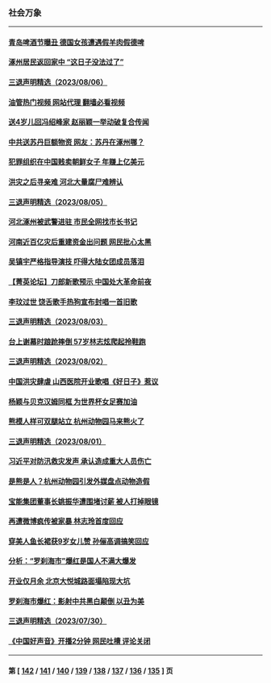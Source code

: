 ### 社会万象
---
#### [青岛啤酒节曝丑 德国女孩遭遇假羊肉假德啤](../../pages/ncid282/n14049139.md?08080045) 
#### [涿州居民返回家中 “这日子没法过了”](../../pages/ncid282/n14049545.md?08080045) 
#### [三退声明精选（2023/08/06）](../../pages/ncid282/n14049237.md?08080045) 
#### [油管热门视频 网站代理 翻墙必看视频](http://138.2.39.72:81/youtube.html?epic-marker?08080045)
#### [送4岁儿回冯绍峰家 赵丽颖一举动破复合传闻](../../pages/ncid282/n14049119.md?08080045) 
#### [中共送苏丹巨额物资 网友：苏丹在涿州哪？](../../pages/ncid282/n14048814.md?08080045) 
#### [犯罪组织在中国贱卖朝鲜女子 年赚上亿美元](../../pages/ncid282/n14048824.md?08080045) 
#### [洪灾之后寻亲难 河北大量腐尸难辨认](../../pages/ncid282/n14048810.md?08080045) 
#### [三退声明精选（2023/08/05）](../../pages/ncid282/n14048812.md?08080045) 
#### [河北涿州被武警进驻 市民全网找市长书记](../../pages/ncid282/n14048737.md?08080045) 
#### [河南近百亿灾后重建资金出问题 网民批心太黑](../../pages/ncid282/n14048569.md?08080045) 
#### [吴镇宇严格指导演技 吓得大陆女团成员落泪](../../pages/ncid282/n14048222.md?08080045) 
#### [【菁英论坛】刀郎新歌预示 中国处大革命前夜](../../pages/ncid282/n14048260.md?08080045) 
#### [李玟过世 饶舌歌手热狗宣布封唱一首旧歌](../../pages/ncid282/n14047659.md?08080045) 
#### [三退声明精选（2023/08/03）](../../pages/ncid282/n14047732.md?08080045) 
#### [台上谢幕时踉跄摔倒 57岁林志炫爬起拎鞋跑](../../pages/ncid282/n14046890.md?08080045) 
#### [三退声明精选（2023/08/02）](../../pages/ncid282/n14047043.md?08080045) 
#### [中国洪灾肆虐 山西医院开业歌唱《好日子》惹议](../../pages/ncid282/n14046811.md?08080045) 
#### [杨颖与贝克汉姆同框 为世界杯女足赛加油](../../pages/ncid282/n14046881.md?08080045) 
#### [熊模人样可双腿站立 杭州动物园马来熊火了](../../pages/ncid282/n14046724.md?08080045) 
#### [三退声明精选（2023/08/01）](../../pages/ncid282/n14046003.md?08080045) 
#### [习近平对防汛救灾发声 承认造成重大人员伤亡](../../pages/ncid282/n14045914.md?08080045) 
#### [是熊是人？杭州动物园引发外媒盘点动物造假](../../pages/ncid282/n14045904.md?08080045) 
#### [宝能集团董事长姚振华遭围堵讨薪 被人打掉眼镜](../../pages/ncid282/n14045827.md?08080045) 
#### [再遭微博疯传被家暴 林志玲首度回应](../../pages/ncid282/n14045427.md?08080045) 
#### [穿美人鱼长裙获9岁女儿赞 孙俪高调搞笑回应](../../pages/ncid282/n14045391.md?08080045) 
#### [分析：“罗刹海市”爆红是国人不满大爆发](../../pages/ncid282/n14044931.md?08080045) 
#### [开业仅月余 北京大悦城路面塌陷现大坑](../../pages/ncid282/n14044917.md?08080045) 
#### [罗刹海市爆红：影射中共黑白颠倒 以丑为美](../../pages/ncid282/n14044793.md?08080045) 
#### [三退声明精选（2023/07/30）](../../pages/ncid282/n14044852.md?08080045) 
#### [《中国好声音》开播2分钟 网民吐槽 评论关闭](../../pages/ncid282/n14044708.md?08080045) 

---
#### 第 [ [142](./142.md?08080045) / [141](./141.md?08080045) / [140](./140.md?08080045) / [139](./139.md?08080045) / [138](./138.md?08080045) / [137](./137.md?08080045) / [136](./136.md?08080045) / [135](./135.md?08080045) ] 页
